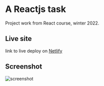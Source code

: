 # A Reactjs task

Project work from React course, winter 2022.

## Live site

link to live deploy on [Netlify](https://app.netlify.com/sites/react-animals-bch)


## Screenshot

![screenshot](https://github.com/andorjamb/react_animals/blob/master/Screen_shot_animals.png)
